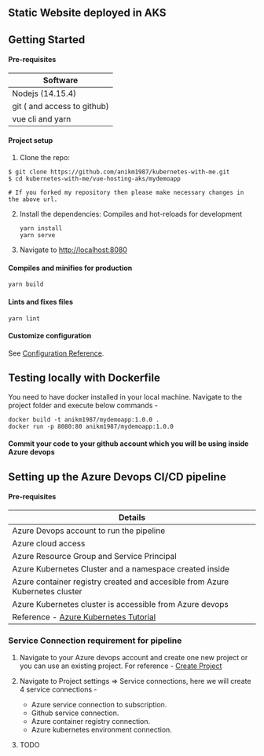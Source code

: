 Static Website deployed in AKS
----------------------

Getting Started
--------------

#### Pre-requisites
| Software                         |
| ---------                        |
| Nodejs (14.15.4)                 |
| git ( and access to github)      |
| vue cli and yarn                 |

#### Project setup

1. Clone the repo:
  ```
  $ git clone https://github.com/anikm1987/kubernetes-with-me.git
  $ cd kubernetes-with-me/vue-hosting-aks/mydemoapp
  
  # If you forked my repository then please make necessary changes in the above url.
  ```

2. Install the dependencies: Compiles and hot-reloads for development
    ```
    yarn install
    yarn serve
    ```
3. Navigate to [http://localhost:8080](http://localhost:8080)

#### Compiles and minifies for production
```
yarn build
```

#### Lints and fixes files
```
yarn lint
```

#### Customize configuration
See [Configuration Reference](https://cli.vuejs.org/config/).


Testing locally with Dockerfile
--------------------

You need to have docker installed in your local machine. Navigate to the project folder and execute below commands -
```
docker build -t anikm1987/mydemoapp:1.0.0 .
docker run -p 8080:80 anikm1987/mydemoapp:1.0.0
```

#### Commit your code to your github account which you will be using inside Azure devops


Setting up the Azure Devops CI/CD pipeline
-----------------------

#### Pre-requisites
| Details                          |
| ---------                        |
| Azure Devops account to run the pipeline                 |
| Azure cloud access      |
| Azure Resource Group and Service Principal |
| Azure Kubernetes Cluster and a namespace created inside |
| Azure container registry created and accesible from Azure Kubernetes cluster |
| Azure Kubernetes cluster is accessible from Azure devops | 
| Reference - [Azure Kubernetes Tutorial](https://docs.microsoft.com/en-us/azure/aks/tutorial-kubernetes-prepare-app) |



### Service Connection requirement for pipeline

1. Navigate to your Azure devops account and create one new project or you can use an existing project.
   For reference - [Create Project](https://docs.microsoft.com/en-us/azure/devops/organizations/projects/create-project?view=azure-devops&tabs=preview-page)

2. Navigate to Project settings => Service connections, here we will create 4 service connections -
    - Azure service connection to subscription.
    - Github service connection.
    - Azure container registry connection.
    - Azure kubernetes environment connection.

3. TODO
    

